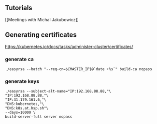
## Tutorials

[[Meetings with Michal Jakubowicz]]

## Generating certificates

https://kubernetes.io/docs/tasks/administer-cluster/certificates/

### generate ca

```
./easyrsa --batch "--req-cn=${MASTER_IP}@`date +%s`" build-ca nopass
```

### generate keys

```
./easyrsa --subject-alt-name="IP:192.168.88.88,"\
"IP:192.168.88.88,"\
"IP:31.179.161.6,"\
"DNS:kubernetes,"\
"DNS:k8s.at.hsp.sh"\
--days=10000 \
build-server-full server nopass

```